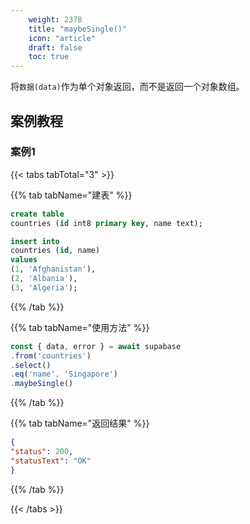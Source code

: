 ```yaml
---
    weight: 2378
    title: "maybeSingle()"
    icon: "article"
    draft: false
    toc: true
---
```



将`数据(data)`作为单个对象返回，而不是返回一个对象数组。



## 案例教程
### 案例1 

{{< tabs tabTotal="3" >}}
 

{{% tab tabName="建表" %}}



  ```sql
create table
  countries (id int8 primary key, name text);

insert into
  countries (id, name)
values
  (1, 'Afghanistan'),
  (2, 'Albania'),
  (3, 'Algeria');
  ```



{{% /tab %}}

{{% tab tabName="使用方法" %}}



  ```ts
const { data, error } = await supabase
  .from('countries')
  .select()
  .eq('name', 'Singapore')
  .maybeSingle()
  ```



{{% /tab %}}


{{% tab tabName="返回结果" %}}



  ```json
{
  "status": 200,
  "statusText": "OK"
}
  ```



{{% /tab %}}

{{< /tabs >}}
